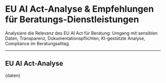 # EU AI Act-Analyse & Empfehlungen für Beratungs-Dienstleistungen

Analysiere die Relevanz des EU AI Act für Beratung: Umgang mit sensiblen Daten, Transparenz, Dokumentationspflichten, KI-gestützte Analyse, Compliance im Beratungsalltag.

---

## EU AI Act-Analyse

{daten}
